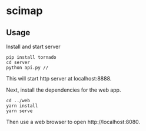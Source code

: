 # scimap

## Usage

Install and start server
```
pip install tornado
cd server
python api.py // 
```
This will start http server at localhost:8888.

Next, install the dependencies for the web app.

```
cd ../web
yarn install
yarn serve
```

Then use a web browser to open http://localhost:8080.

